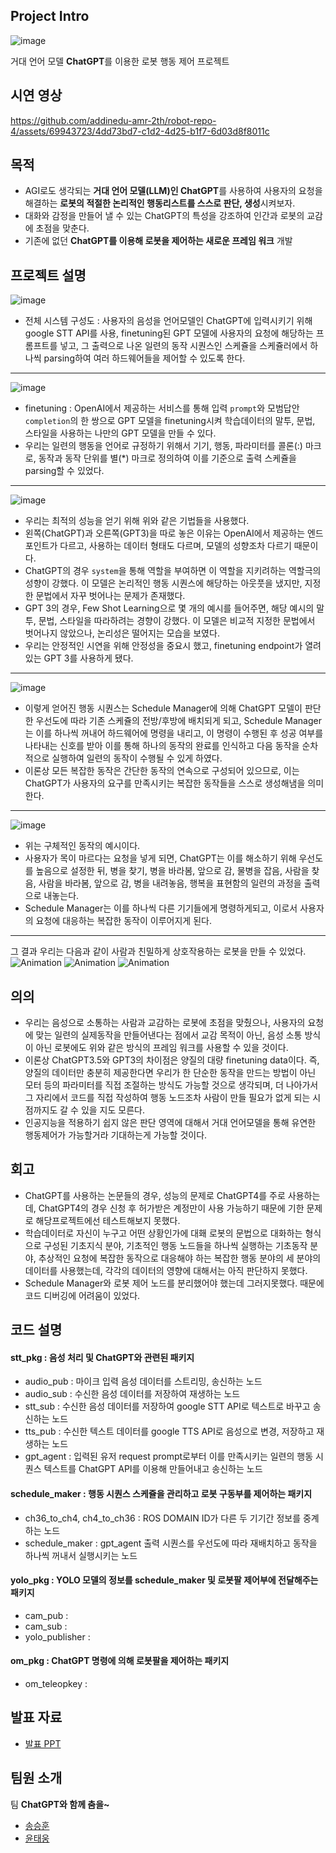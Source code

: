 ## Project Intro
![image](https://github.com/addinedu-amr-2th/robot-repo-4/assets/69943723/90dd1ab6-1b3f-4c26-9b3a-ec2bda80d337)

거대 언어 모델 **ChatGPT**를 이용한 로봇 행동 제어 프로젝트  
## 시연 영상
https://github.com/addinedu-amr-2th/robot-repo-4/assets/69943723/4dd73bd7-c1d2-4d25-b1f7-6d03d8f8011c

## 목적
- AGI로도 생각되는 **거대 언어 모델(LLM)인 ChatGPT**를 사용하여 사용자의 요청을 해결하는 **로봇의 적절한 논리적인 행동리스트를 스스로 판단, 생성**시켜보자.
- 대화와 감정을 만들어 낼 수 있는 ChatGPT의 특성을 강조하여 인간과 로봇의 교감에 초점을 맞춘다.
- 기존에 없던 **ChatGPT를 이용해 로봇을 제어하는 새로운 프레임 워크** 개발
## 프로젝트 설명  
![image](https://github.com/addinedu-amr-2th/robot-repo-4/assets/69943723/26047294-6db2-4bc7-9b68-9fade1467827)

- 전체 시스템 구성도 : 사용자의 음성을 언어모델인 ChatGPT에 입력시키기 위해 google STT API를 사용, finetuning된 GPT 모델에 사용자의 요청에 해당하는 프롬프트를 넣고, 그 출력으로 나온 일련의 동작 시퀀스인 스케쥴을 스케쥴러에서 하나씩 parsing하여 여러 하드웨어들을 제어할 수 있도록 한다.
---
![image](https://github.com/addinedu-amr-2th/robot-repo-4/assets/69943723/0a197b3a-89fc-4266-a0ff-da29f2f745bd)

- finetuning : OpenAI에서 제공하는 서비스를 통해 입력 `prompt`와 모범답안 `completion`의 한 쌍으로 GPT 모델을 finetuning시켜 학습데이터의 말투, 문법, 스타일을 사용하는 나만의 GPT 모델을 만들 수 있다.
- 우리는 일련의 행동을 언어로 규정하기 위해서 기기, 행동, 파라미터를 콜론(:) 마크로, 동작과 동작 단위를 별(*) 마크로 정의하여 이를 기준으로 출력 스케쥴을 parsing할 수 있었다.
---
![image](https://github.com/addinedu-amr-2th/robot-repo-4/assets/69943723/17dad57b-8b71-414a-920a-39f0fede7a58)

- 우리는 최적의 성능을 얻기 위해 위와 같은 기법들을 사용했다.
- 왼쪽(ChatGPT)과 오른쪽(GPT3)을 따로 놓은 이유는 OpenAI에서 제공하는 엔드포인트가 다르고, 사용하는 데이터 형태도 다르며, 모델의 성향조차 다르기 때문이다.
- ChatGPT의 경우 `system`을 통해 역할을 부여하면 이 역할을 지키려하는 역할극의 성향이 강했다.
  이 모델은 논리적인 행동 시퀀스에 해당하는 아웃풋을 냈지만, 지정한 문법에서 자꾸 벗어나는 문제가 존재했다.
- GPT 3의 경우, Few Shot Learning으로 몇 개의 예시를 들어주면, 해당 예시의 말투, 문법, 스타일을 따라하려는 경향이 강했다.
  이 모델은 비교적 지정한 문법에서 벗어나지 않았으나, 논리성은 떨어지는 모습을 보였다.
- 우리는 안정적인 시연을 위해 안정성을 중요시 했고, finetuning endpoint가 열려있는 GPT 3를 사용하게 됐다.
---
![image](https://github.com/addinedu-amr-2th/robot-repo-4/assets/69943723/1207213e-2a10-4589-9e90-54b8722d4208)

- 이렇게 얻어진 행동 시퀀스는 Schedule Manager에 의해 ChatGPT 모델이 판단한 우선도에 따라 기존 스케쥴의 전방/후방에 배치되게 되고, Schedule Manager는 이를 하나씩 꺼내어 하드웨어에 명령을 내리고, 이 명령이 수행된 후 성공 여부를 나타내는 신호를 받아 이를 통해 하나의 동작의 완료를 인식하고 다음 동작을 순차적으로 실행하여 일련의 동작이 수행될 수 있게 하였다.
- 이론상 모든 복잡한 동작은 간단한 동작의 연속으로 구성되어 있으므로, 이는 ChatGPT가 사용자의 요구를 만족시키는 복잡한 동작들을 스스로 생성해냄을 의미한다.
---
![image](https://github.com/addinedu-amr-2th/robot-repo-4/assets/69943723/b79602f0-b263-41f6-a762-df188c803995)

- 위는 구체적인 동작의 예시이다.
- 사용자가 목이 마르다는 요청을 넣게 되면, ChatGPT는 이를 해소하기 위해 우선도를 높음으로 설정한 뒤, 
  병을 찾기, 병을 바라봄, 앞으로 감, 물병을 잡음, 사람을 찾음, 사람을 바라봄, 앞으로 감, 병을 내려놓음, 행복을 표현함의 일련의 과정을 출력으로 내놓는다.
- Schedule Manager는 이를 하나씩 다른 기기들에게 명령하게되고, 이로서 사용자의 요청에 대응하는 복잡한 동작이 이루어지게 된다.
---
그 결과 우리는 다음과 같이 사람과 친밀하게 상호작용하는 로봇을 만들 수 있었다.
![Animation](https://github.com/addinedu-amr-2th/robot-repo-4/assets/69943723/bf2a6e62-4831-43ac-bad3-9dc18b3c0750)
![Animation](https://github.com/addinedu-amr-2th/robot-repo-4/assets/69943723/c0a09812-fd23-4f6f-84f5-5903df42e91b)
![Animation](https://github.com/addinedu-amr-2th/robot-repo-4/assets/69943723/2968b2dd-470a-4d24-a221-27264b53c262)
## 의의
- 우리는 음성으로 소통하는 사람과 교감하는 로봇에 초점을 맞췄으나, 사용자의 요청에 맞는 일련의 실제동작을 만들어낸다는 점에서 교감 목적이 아닌, 음성 소통 방식이 아닌 로봇에도 위와 같은 방식의 프레임 워크를 사용할 수 있을 것이다.
- 이론상 ChatGPT3.5와 GPT3의 차이점은 양질의 대량 finetuning data이다. 
  즉, 양질의 데이터만 충분히 제공한다면 우리가 한 단순한 동작을 만드는 방법이 아닌 모터 등의 파라미터를 직접 조절하는 방식도 가능할 것으로 생각되며, 더 나아가서 그 자리에서 코드를 직접 작성하여 행동 노드조차 사람이 만들 필요가 없게 되는 시점까지도 갈 수 있을 지도 모른다.
- 인공지능을 적용하기 쉽지 않은 판단 영역에 대해서 거대 언어모델을 통해 유연한 행동제어가 가능할거라 기대하는게 가능할 것이다.
## 회고
- ChatGPT를 사용하는 논문들의 경우, 성능의 문제로 ChatGPT4를 주로 사용하는데, ChatGPT4의 경우 신청 후 허가받은 계정만이 사용 가능하기 때문에 기한 문제로 해당프로젝트에선 테스트해보지 못했다.
- 학습데이터로 자신이 누구고 어떤 상황인가에 대홰 로봇의 문법으로 대화하는 형식으로 구성된 기초지식 분야, 기초적인 행동 노드들을 하나씩 실행하는 기초동작 분야, 추상적인 요청에 복잡한 동작으로 대응해야 하는 복잡한 행동 분야의 세 분야의 데이터를 사용했는데, 각각의 데이터의 영향에 대해서는 아직 판단하지 못했다.
- Schedule Manager와 로봇 제어 노드를 분리했어야 했는데 그러지못했다. 때문에 코드 디버깅에 어려움이 있었다. 

## 코드 설명
#### stt_pkg : 음성 처리 및 ChatGPT와 관련된 패키지 
- audio_pub : 마이크 입력 음성 데이터를 스트리밍, 송신하는 노드
- audio_sub : 수신한 음성 데이터를 저장하여 재생하는 노드
- stt_sub : 수신한 음성 데이터를 저장하여 google STT API로 텍스트로 바꾸고 송신하는 노드
- tts_pub : 수신한 텍스트 데이터를 google TTS API로 음성으로 변경, 저장하고 재생하는 노드
- gpt_agent : 입력된 유저 request prompt로부터 이를 만족시키는 일련의 행동 시퀀스 텍스트를 ChatGPT API를 이용해 만들어내고 송신하는 노드
#### schedule_maker : 행동 시퀀스 스케쥴을 관리하고 로봇 구동부를 제어하는 패키지
- ch36_to_ch4, ch4_to_ch36 : ROS DOMAIN ID가 다른 두 기기간 정보를 중계하는 노드
- schedule_maker : gpt_agent 출력 시퀀스를 우선도에 따라 재배치하고 동작을 하나씩 꺼내서 실행시키는 노드
#### yolo_pkg : YOLO 모델의 정보를 schedule_maker 및 로봇팔 제어부에 전달해주는 패키지
- cam_pub : 
- cam_sub : 
- yolo_publisher : 
#### om_pkg : ChatGPT 명령에 의해 로봇팔을 제어하는 패키지
- om_teleopkey : 
## 발표 자료
- [발표 PPT](https://docs.google.com/presentation/d/1Db-Mb1rRizueh5NoOPT9ax4vFm7Z98R1q-yJYuG1zGs/edit?usp=sharing)
## 팀원 소개
팀 **ChatGPT와 함께 춤을~**
- [송승훈](https://github.com/addinedu-amr-2th/robot-repo-4/tree/ssh)
- [윤태웅](https://github.com/addinedu-amr-2th/robot-repo-4/tree/ytw)


